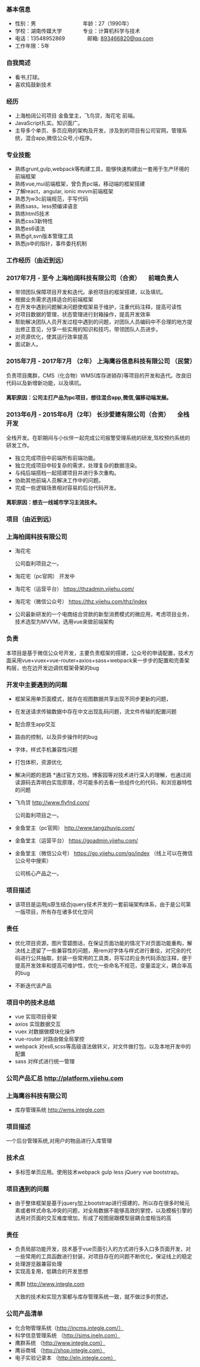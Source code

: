 ### 基本信息

 * 性别：男　　　　　　　　　年龄：27（1990年）
 * 学校：湖南传媒大学　　　　专业：计算机科学与技术
 * 电话：13548952869　　　　   邮箱: 893466820@qq.com
 * 工作年限：5年
 

### 自我简述

* 看书,打球。
* 喜欢捣鼓新技术


### 经历
* 上海柏阔公司项目 金鱼堂主，飞鸟贷，淘花宅 前端。 
* JavaScript扎实。知识面广。
* 主导多个单页、多页应用的架构及开发，涉及到的项目有公司官网，管理系统，混合app,微信公众号,小程序。

### 专业技能
- 熟练grunt,gulp,webpack等构建工具，能够快速构建出一套用于生产环境的前端框架 
- 熟练vue,mui前端框架，曾负责pc端，移动端的框架搭建
- 了解react，angular, ionic mvvm前端框架
- 熟悉为w3c前端规范，手写代码 
- 熟练sass，less预编译语言 
- 熟练html5技术 
- 熟悉css3新特性 
- 熟悉es6语法    
- 熟悉git,svn版本管理工具 
- 熟悉js中的指针，事件委托机制 
 

### 工作经历（由近到远）

###  2017年7月 - 至今  上海柏阔科技有限公司（合资） 　前端负责人

* 带领团队保障项目开发和迭代。承担项目的框架搭建，以及填坑。
* 根据业务需求选择适合的前端框架
* 在开发中遇到问题解决问题使框架易于维护，注重代码注释，提高可读性 
* 对项目数据的管理，状态管理进行封箱操作，提高开发效率
* 帮助解决团队人员开发过程中遇到的问题，对团队人员编码中不合理的地方提出修正意见，分享一些实用的知识和技巧，带领团队人员进步。 
* 对资源优化，使其运行效率提高
* 面试新人。


### 2015年7月 - 2017年7月 （2年） 上海鹰谷信息科技有限公司 （民营）　

负责项目鹰群，CMS（化合物）WMS(库存进销存)等项目的开发和迭代。改良旧代码以及新增新功能，以及填坑。

#### 离职原因：公司主打产品为pc项目，想往混合app,微信,偏移动端发展。


###  2013年6月 - 2015年6月（2年）  长沙爱建有限公司（合资） 　全栈开发

全栈开发。在职期间与小伙伴一起完成公司报警受理系统的研发,驾校预约系统的研发工作。

* 独立完成项目中前端所有前端功能。
* 独立完成项目中较复杂的需求，处理复杂的数据渲染。
* 与纯后端搭档一起搭建项目并进行多次重构。
* 协助其他前端人员解决工作中的问题。
* 完成一些逻辑场景相对容易的后台代码开发。

#### 离职原因：想去一线城市学习主流技术。

### 项目（由近到远）

### 上海柏阔科技有限公司

* 淘花宅   

    公司盈利项目之一。

* 淘花宅（pc官网）  开发中
* 淘花宅（运营平台）  https://thzadmin.vjiehu.com/
* 淘花宅（微信公众号） https://thz.vjiehu.com/thz/index
* 公司最新研发的一个电商结合贷款的新型消费模式的微应用，考虑项目业务，技术选型为MVVM，选用vue来做前端架构
### 负责
本项目是基于微信公众号开发，主要负责框架的搭建，公众号的申请配置，技术方面采用vue+vuex+vue-router+axios+sass+webpack来一步步的配置和完善架构层，也在边开发边调优框架骨架的bug
    
### 开发中主要遇到的问题    
* 框架采用单页面模式，就存在视图数据共享出现不同步更新的问题，
* 在发送请求传输数据中存在中文出现乱码问题，流文件传输的配置问题
* 配合原生app交互
* 路由的控制，以及异步操作时的bug
* 字体，样式手机兼容性问题
* 打包体积，资源优化
* 解决问题的思路
   *通过官方文档，博客园等对技术进行深入的理解，也通过阅读源码去弄明白实现原理，尽可能多的去看一些组件化的代码，和浏览器特性的问题

* 飞鸟贷 http://www.flyfnd.com/ 
    
    公司盈利项目之一。

* 金鱼堂主（pc官网）  http://www.tangzhuvip.com/
* 金鱼堂主（运营平台）  https://goadmin.vjiehu.com/
* 金鱼堂主（微信公众号）  https://go.vjiehu.com/go/index （线上可以在微信公众号中搜索）
    
    公司核心产品之一。
    
### 项目描述   
 - 该项目是运用js原生结合jquery技术开发的一套前端架构体系，由于是公司第一版项目，所有存在诸多优化空间
    
### 责任
 - 优化项目资源，图片雪碧图话，在保证页面功能的情况下对页面功能重构，解决线上遗留了一些兼容性的问题，用rem对字体与样式进行重绘，对冗余的代码进行公共抽取，封装一些常用的工具类，将写过的业务代码添加注释，便于提高开发效率和提高可维护性，优化一些命名不规范，变量滥定义，耦合率高的bug
    
* 不断迭代该产品

### 项目中的技术总结
 - vue 实现项目骨架 
 - axios 实现数据交互
 - vuex 对数据做模块化操作
 - vue-router 对路由做全局掌控
 - webpack 对es6,scss等高级语法做转义，对文件做打包，以及本地开发中的配置
 - sass 对样式进行统一管理
    
### 公司产品汇总  http://platform.vjiehu.com

### 上海鹰谷科技有限公司

* 库存管理系统 http://wms.integle.com

### 项目描述
一个后台管理系统,对用户的物品进行入库管理 

### 技术点
- 多标签单页应用。使用技术webpack gulp less jQuery vue bootstrap。

### 项目遇到的问题
  - 由于整体框架是基于jquery加上bootstrap进行搭建的，所以存在很多时候元素或者样式命名冲突的问题，对全局数据不能够高效的掌控，以及模板引擎的选用对页面的交互难度增加，形成了视图层跟模型层耦合度相当的高
    
### 责任
- 负责局部功能开发，技术基于vue页面引入的方式进行多入口多页面开发，对一些常用的工具函数进行封装，对项目存在的问题不断优化，保证线上的稳定
- 处理游览器兼容处理
- 实现高复用，低耦合的开发思想

* 鹰群 http://www.integle.com
   
   大致的技术和实现方案都与库存管理系统一致，就不做过多的赘述。
   
### 公司产品清单
- 化合物管理系统（http://incms.integle.com/）
- 科学信息管理系统 （http://sims.ineln.com）
- 鹰群系统 （http://www.integle.com）
- 鹰谷商城 （http://shop.integle.com）
- 电子实验记录本 （http://eln.integle.com）

